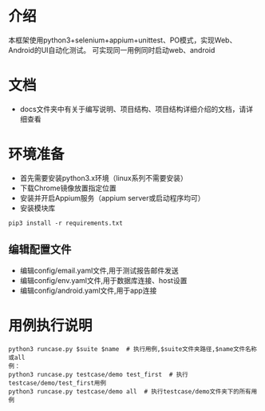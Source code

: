 # 介绍
本框架使用python3+selenium+appium+unittest、PO模式，实现Web、Android的UI自动化测试。
可实现同一用例同时启动web、android

# 文档
* docs文件夹中有关于编写说明、项目结构、项目结构详细介绍的文档，请详细查看

# 环境准备
* 首先需要安装python3.x环境（linux系列不需要安装）
* 下载Chrome镜像放置指定位置
* 安装并开启Appium服务（appium server或启动程序均可）
* 安装模块库
```
pip3 install -r requirements.txt
```

## 编辑配置文件
* 编辑config/email.yaml文件,用于测试报告邮件发送
* 编辑config/env.yaml文件,用于数据库连接、host设置
* 编辑config/android.yaml文件,用于app连接

# 用例执行说明
```
python3 runcase.py $suite $name  # 执行用例,$suite文件夹路径,$name文件名称或all
例：
python3 runcase.py testcase/demo test_first  # 执行testcase/demo/test_first用例
python3 runcase.py testcase/demo all  # 执行testcase/demo文件夹下的所有用例
```
